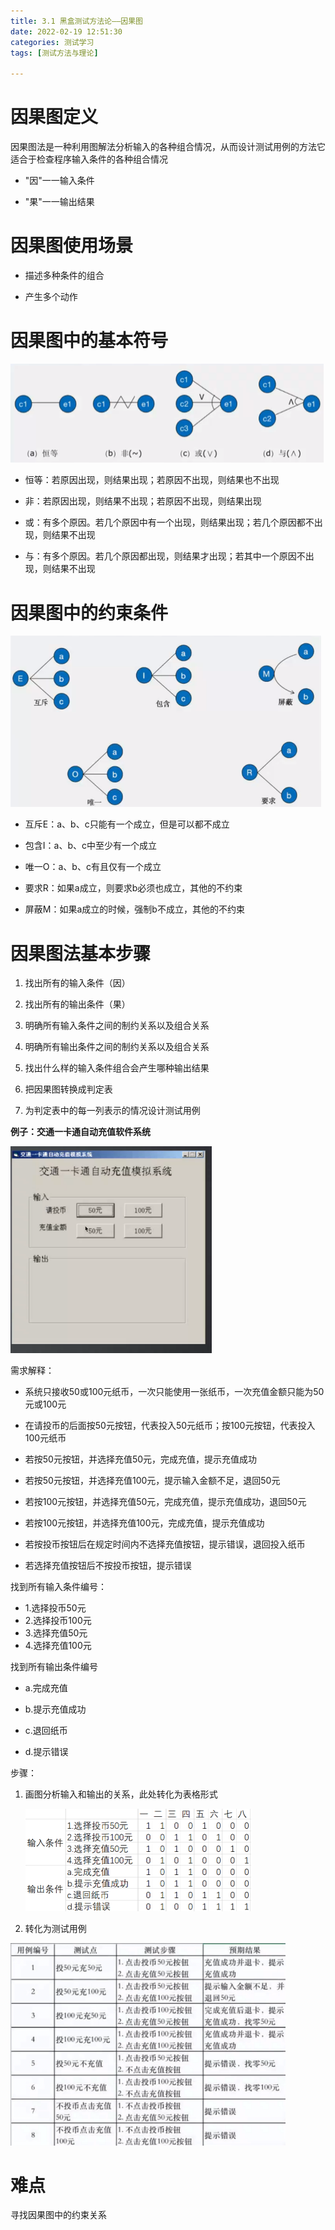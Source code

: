 ```yaml
---
title: 3.1 黑盒测试方法论——因果图
date: 2022-02-19 12:51:30
categories: 测试学习
tags: [测试方法与理论]

---
```


# 因果图定义

因果图法是一种利用图解法分析输入的各种组合情况，从而设计测试用例的方法它适合于检查程序输入条件的各种组合情况

- "因"一一输入条件

- "果"一一输出结果

# 因果图使用场景

- 描述多种条件的组合

- 产生多个动作

# 因果图中的基本符号

<img src="3-1-黑盒测试方法论——因果图/image-20220213231559425-16448045494661.png" alt="image-20220213231559425" style="zoom:50%;" />



- 恒等：若原因出现，则结果出现；若原因不出现，则结果也不出现

- 非：若原因出现，则结果不出现；若原因不出现，则结果出现

- 或：有多个原因。若几个原因中有一个出现，则结果出现；若几个原因都不出现，则结果不出现

- 与：有多个原因。若几个原因都出现，则结果才出现；若其中一个原因不出现，则结果不出现

# 因果图中的约束条件

<img src="3-1-黑盒测试方法论——因果图/image-20220213231621559-16448045521032.png" alt="image-20220213231621559" style="zoom:50%;" />

- 互斥E：a、b、c只能有一个成立，但是可以都不成立

- 包含I：a、b、c中至少有一个成立

- 唯一O：a、b、c有且仅有一个成立

- 要求R：如果a成立，则要求b必须也成立，其他的不约束

- 屏蔽M：如果a成立的时候，强制b不成立，其他的不约束

# 因果图法基本步骤

1. 找出所有的输入条件（因）

2. 找出所有的输出条件（果）

3. 明确所有输入条件之间的制约关系以及组合关系

4. 明确所有输出条件之间的制约关系以及组合关系

5. 找出什么样的输入条件组合会产生哪种输出结果

6. 把因果图转换成判定表

7. 为判定表中的每一列表示的情况设计测试用例


**例子：交通一卡通自动充值软件系统**

<img src="3-1-黑盒测试方法论——因果图/image-20220213231818633-16448045554963.png" alt="image-20220213231818633" style="zoom: 80%;" />

需求解释：

- 系统只接收50或100元纸币，一次只能使用一张纸币，一次充值金额只能为50元或100元

- 在请投币的后面按50元按钮，代表投入50元纸币；按100元按钮，代表投入100元纸币

- 若按50元按钮，并选择充值50元，完成充值，提示充值成功

- 若按50元按钮，并选择充值100元，提示输入金额不足，退回50元

- 若按100元按钮，并选择充值50元，完成充值，提示充值成功，退回50元

- 若按100元按钮，并选择充值100元，完成充值，提示充值成功

- 若按投币按钮后在规定时间内不选择充值按钮，提示错误，退回投入纸币

- 若选择充值按钮后不按投币按钮，提示错误


找到所有输入条件编号：

- 1.选择投币50元
- 2.选择投币100元
- 3.选择充值50元
- 4.选择充值100元

找到所有输出条件编号

- a.完成充值

- b.提示充值成功

- c.退回纸币

- d.提示错误


步骤：

1. 画图分析输入和输出的关系，此处转化为表格形式

    <img src="3-1-黑盒测试方法论——因果图/image-20220213232015142-16448045587564.png" alt="image-20220213232015142" style="zoom:50%;" />

2. 转化为测试用例

<img src="3-1-黑盒测试方法论——因果图/image-20220213231942442-16448045650375.png" alt="image-20220213231942442" style="zoom: 43%;" />

# 难点

寻找因果图中的约束关系
